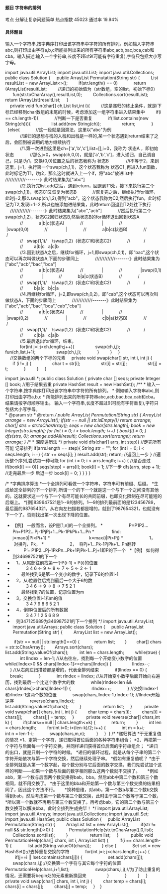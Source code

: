 #### 题目    字符串的排列

考点    分解让复杂问题简单	热点指数    45023	通过率    19.94%

#### 具体题目

​    输入一个字符串,按字典序打印出该字符串中字符的所有排列。例如输入字符串abc,则打印出由字符a,b,c所能排列出来的所有字符串abc,acb,bac,bca,cab和cba。输入描述:输入一个字符串,长度不超过9(可能有字符重复),字符只包括大小写字母。

import java.util.ArrayList;
import java.util.List;
import java.util.Collections;
public class Solution {
    public ArrayList<String> Permutation(String str) {
        List<String> resultList = new ArrayList<>();
        if(str.length() == 0)
            return (ArrayList)resultList;
        //递归的初始值为（str数组，空的list，初始下标0）
        fun(str.toCharArray(),resultList,0);
        Collections.sort(resultList);
        return (ArrayList)resultList;
    }
    
    private void fun(char[] ch,List<String> list,int i){
        //这是递归的终止条件，就是i下标已经移到char数组的末尾的时候，考虑添加这一组字符串进入结果集中
        if(i == ch.length-1){
            //判断一下是否重复
            if(!list.contains(new String(ch))){
                list.add(new String(ch));
                return;
            }
        }else{
            //这一段就是回溯法，这里以"abc"为例
            
            //递归的思想与栈的入栈和出栈是一样的,某一个状态遇到return结束了之后，会回到被调用的地方继续执行
            
            //1.第一次进到这里是ch=['a','b','c'],list=[],i=0，我称为 状态A ，即初始状态
            //那么j=0，swap(ch,0,0)，就是['a','b','c']，进入递归，自己调自己，只是i为1，交换(0,0)位置之后的状态我称为 状态B 
            //i不等于2，来到这里，j=1，执行第一个swap(ch,1,1)，这个状态我称为 状态C1 ,再进入fun函数，此时标记为T1，i为2，那么这时就进入上一个if，将"abc"放进list中
            /////////////-------》此时结果集为["abc"]
            
            //2.执行完list.add之后，遇到return，回退到T1处，接下来执行第二个swap(ch,1,1)，状态C1又恢复为状态B
            //恢复完之后，继续执行for循环，此时j=2,那么swap(ch,1,2),得到"acb"，这个状态我称为C2,然后执行fun，此时标记为T2,发现i+1=2,所以也被添加进结果集，此时return回退到T2处往下执行
            /////////////-------》此时结果集为["abc","acb"]
            //然后执行第二个swap(ch,1,2)，状态C2回归状态B,然后状态B的for循环退出回到状态A
            
            //             a|b|c(状态A)
            //               |
            //               |swap(0,0)
            //               |
            //             a|b|c(状态B)
            //             /  \
            //   swap(1,1)/    \swap(1,2)  (状态C1和状态C2)
            //           /      \
            //         a|b|c   a|c|b
            
            //3.回到状态A之后，继续for循环，j=1,即swap(ch,0,1)，即"bac",这个状态可以再次叫做状态A,下面的步骤同上
            /////////////-------》此时结果集为["abc","acb","bac","bca"]
            
            //             a|b|c(状态A)
            //               |
            //               |swap(0,1)
            //               |
            //             b|a|c(状态B)
            //             /  \
            //   swap(1,1)/    \swap(1,2)  (状态C1和状态C2)
            //           /      \
            //         b|a|c   b|c|a
            
            //4.再继续for循环，j=2,即swap(ch,0,2)，即"cab",这个状态可以再次叫做状态A，下面的步骤同上
            /////////////-------》此时结果集为["abc","acb","bac","bca","cab","cba"]
            
            //             a|b|c(状态A)
            //               |
            //               |swap(0,2)
            //               |
            //             c|b|a(状态B)
            //             /  \
            //   swap(1,1)/    \swap(1,2)  (状态C1和状态C2)
            //           /      \
            //         c|b|a   c|a|b
            
            //5.最后退出for循环，结束。
            
            for(int j=i;j<ch.length;j++){
                swap(ch,i,j);
                fun(ch,list,i+1);
                swap(ch,i,j);
            }
        }
    }
    
    //交换数组的两个下标的元素
    private void swap(char[] str, int i, int j) {
            if (i != j) {
                char t = str[i];
                str[i] = str[j];
                str[j] = t;
            }
        }
    }  

import java.util.*;
public class Solution {
    private char [] seqs;
    private Integer [] book;
    //用于结果去重
    private HashSet<String> result = new HashSet<String>();
    /**
     * 输入一个字符串,按字典序打印出该字符串中字符的所有排列。
     * 例如输入字符串abc,则打印出由字符a,b,c
     * 所能排列出来的所有字符串abc,acb,bac,bca,cab和cba。 结果请按字母顺序输出。
       输入一个字符串,长度不超过9(可能有字符重复),字符只包括大小写字母。\
     * @param str
     * @return
     */
    public ArrayList<String> Permutation(String str) {
        ArrayList<String> arrange = new ArrayList<String>();
        if(str == null || str.isEmpty()) return arrange;
        char[] strs = str.toCharArray();
        seqs = new char[strs.length];
        book = new Integer[strs.length];
        for (int i = 0; i < book.length; i++) {
            book[i] = 0;
        }
        dfs(strs, 0);
        arrange.addAll(result);
        Collections.sort(arrange);
        return arrange;
    }
    /**
     * 深度遍历法
     */
    private void dfs(char[] arrs, int step){
        //走完所有可能 记录排列
        if(arrs.length == step){
            String str = "";
            for (int i = 0; i < seqs.length; i++) {
                str += seqs[i];
            }
            result.add(str);
            return; //返回上一步
        }
        //遍历整个序列,尝试每一种可能
        for (int i = 0; i < arrs.length; i++) {
            //是否走过
            if(book[i] == 0){
                seqs[step] = arrs[i];
                book[i] = 1;
                //下一步
                dfs(arrs, step + 1);
                //走完最后一步 后退一步
                book[i] = 0;
            }
        }
    }
}

  /* 
  *字典排序算法 
  *一个全排列可看做一个字符串，字符串可有前缀、后缀。 
  *生成给定全排列的下一个排列.所谓一个的下一个就是这一个与下一个之间没有其他的。这就要求这一个与下一个有尽可能长的共同前缀，也即变化限制在尽可能短的后缀上。 
  *[例]839647521是1--9的排列。1—9的排列最前面的是123456789，最后面的987654321，从右向左扫描若都是增的，就到了987654321，也就没有下一个了。否则找出第一次出现下降的位置。 
  * 【例】 一般而言，设P是[1,n]的一个全排列。 
  *　　　　　　P=P1P2…Pn=P1P2…Pj-1PjPj+1…Pk-1PkPk+1…Pn 
  *　　　　find:　　j=max{i|Pi<Pi+1} 
  *　　　　　　　　　k=max{i|Pi>Pj} 
  *　　　　　　1，  对换Pj，Pk， 
  *　　　　　　2，  将Pj+1…Pk-1PjPk+1…Pn翻转 
  *          P’= P1P2…Pj-1PkPn…Pk+1PjPk-1…Pj+1即P的下一个   
    *【例】 如何得到346987521的下一个 
  *    1，从尾部往前找第一个P(i-1) < P(i)的位置 
  *            3 4 6 <- 9 <- 8 <- 7 <- 5 <- 2 <-
    1 
  *        最终找到6是第一个变小的数字，记录下6的位置i-1 
  *    2，从i位置往后找到最后一个大于6的数 
  *            3 4 6 -> 9 -> 8 -> 7 5 2 1 
  *        最终找到7的位置，记录位置为m 
  *    3，交换位置i-1和m的值 
  *            3 4 7 9 8 6 5 2 1 
  *    4，倒序i位置后的所有数据 
  *            3 4 7 1 2 5 6 8 9 
  *    则347125689为346987521的下一个排列 
    */ 
    import java.util.ArrayList; 
    import java.util.Arrays; 
    public class Solution { 
        public ArrayList<String> Permutation(String str) { 
            ArrayList<String> list = new
    ArrayList<String>(); 

         if(str == null || str.length()==0) { 
             return list; 
         } 
         char[] chars = str.toCharArray(); 
         Arrays.sort(chars); 
          list.add(String.valueOf(chars)); 
          int len = chars.length; 
          while(true) { 
              int lIndex = len-1; 
//从右往左，找到每一个开始变小数字的位置 
              while(lIndex>0 &&
  chars[lIndex-1]>=chars[lIndex]) {
                  lIndex--; 
              } 
//从右向左扫描若都是增的，代表全排列结束 
              if(lIndex == 0) { 
                  break; 
              } 
              int rIndex = lIndex; 
//从开始变小数字后面开始向右遍历，找到最后一个比这个数字大的数 
              while(rIndex<len &&
  chars[rIndex]>chars[lIndex-1]) { 
                  rIndex++; 
              } 
//交换lIndex-1和rIndex-1这两个数的位置 
              swap(chars,lIndex-1,rIndex-1); 
//lIndex开始逆序 
              reverse(chars,lIndex); 
               
              list.add(String.valueOf(chars)); 
          } 
           
          return list; 
      } 
       
      private void swap(char[] chars, int i, int j) { 
          char temp = chars[i]; 
          chars[i] = chars[j]; 
          chars[j] = temp; 
      } 
       
      private void reverse(char[] chars,int k) { 
          if(chars==null || chars.length<=k) { 
              return; 
          } 
          int len = chars.length; 
          for(int i=0; i<(len-k)/2; i++) { 
              int m = k+i; 
              int n = len-1-i; 
              swap(chars,m,n); 
          } 
      }  
  } 
  /* 
  *递归算法 
  *于无重复值的情况 
  *1、定第一个字符，递归取得首位后面的各种字符串组合； 
  *2、再把第一个字符与后面每一个字符交换，并同样递归获得首位后面的字符串组合；  
  *递归的出口，就是只剩一个字符的时候。 
  *递归的循环过程，就是从每个子串的第二个字符开始依次与第一个字符交换，然后继续处理子串。 
  *假如有重复值呢？ 
  *由于全排列就是从第一个数字起，每个数分别与它后面的数字交换，我们先尝试加个这样的判断——如果一个数与后面的数字相同那么这两个数就不交换了。
       
  *例如abb，第一个数与后面两个数交换得bab，bba。然后abb中第二个数和第三个数相同，就不用交换了。 
  *由于这里的bba和开始第一个数与第三个数交换的结果相同了，因此这个方法不行。      
  *换种思维，对abb，第一个数a与第二个数b交换得到bab，然后考虑第一个数与第三个数交换，此时由于第三个数等于第二个数， 
  *所以第一个数就不再用与第三个数交换了。再考虑bab，它的第二个数与第三个数交换可以解决bba。此时全排列生成完毕！ 
  */ 
  import java.util.ArrayList; 
  import java.util.Arrays; 
  import java.util.Collections; 
  import java.util.Set; 
  import java.util.HashSet; 
  public class Solution { 
      public ArrayList<String> Permutation(String str) { 
          ArrayList<String> list = new
  ArrayList<String>(); 
          if(str != null && str.length()>0) { 
              PermutationHelp(str.toCharArray(),0,list); 
              Collections.sort(list); 
          } 
           
          return list; 
      } 
       
      public void PermutationHelp(char[] chars, int i,
  ArrayList<String> list) { 
          if(i == chars.length-1) { 
              list.add(String.valueOf(chars)); 
          } else { 
              Set<Character> set = new
  HashSet<Character>();//去掉重复交换的字符 
              for(int j=i; j<chars.length; j++) { 
                  if(j==i || !set.contains(chars[j])) { 
                      set.add(chars[j]); 
                     
  swap(chars,i,j);//交换第一个字符与其它每个字符的位置 
                      PermutationHelp(chars,i+1,list); 
                     
  swap(chars,i,j);//为了防止重复的情况，还需要将begin处的元素重新换回来 
                  } 
              } 
          } 
      } 
       
      private void swap(char[] chars, int i, int j) { 
          char temp = chars[i]; 
          chars[i] = chars[j]; 
          chars[j] = temp; 
      }     
  } 
